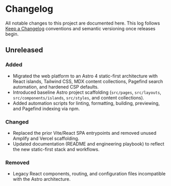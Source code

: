 # Changelog

All notable changes to this project are documented here. This log follows
[Keep a Changelog](https://keepachangelog.com/en/1.1.0/) conventions and
semantic versioning once releases begin.

## Unreleased

### Added
- Migrated the web platform to an Astro 4 static-first architecture with React
  islands, Tailwind CSS, MDX content collections, Pagefind search automation, and
  hardened CSP defaults.
- Introduced baseline Astro project scaffolding (`src/pages`, `src/layouts`,
  `src/components/islands`, `src/styles`, and content collections).
- Added automation scripts for linting, formatting, building, previewing, and
  Pagefind indexing via npm.

### Changed
- Replaced the prior Vite/React SPA entrypoints and removed unused Amplify and
  Vercel scaffolding.
- Updated documentation (README and engineering playbook) to reflect the new
  static-first stack and workflows.

### Removed
- Legacy React components, routing, and configuration files incompatible with the
  Astro architecture.
